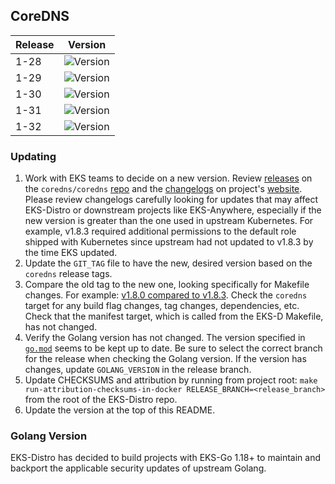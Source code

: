 ## CoreDNS

| Release | Version                                                       |
|---------|---------------------------------------------------------------|
| 1-28    | ![Version](https://img.shields.io/badge/version-v1.11.1-blue) |
| 1-29    | ![Version](https://img.shields.io/badge/version-v1.11.4-blue) |
| 1-30    | ![Version](https://img.shields.io/badge/version-v1.11.4-blue) |
| 1-31    | ![Version](https://img.shields.io/badge/version-v1.11.4-blue) |
| 1-32    | ![Version](https://img.shields.io/badge/version-v1.11.4-blue) |

### Updating

1. Work with EKS teams to decide on a new version. Review
   [releases](https://github.com/coredns/coredns/releases) on the
   `coredns/coredns` [repo](https://github.com/coredns/coredns) and the
   [changelogs](https://coredns.io/blog/) on project's
   [website](https://coredns.io/). Please review changelogs carefully looking
   for updates that may affect EKS-Distro or downstream projects like
   EKS-Anywhere, especially if the new version is greater than the one used in
   upstream Kubernetes. For example, v1.8.3 required additional permissions to
   the default role shipped with Kubernetes since upstream had not updated to
   v1.8.3 by the time EKS updated.
2. Update the `GIT_TAG` file to have the new, desired version based on the
   `coredns` release tags.
3. Compare the old tag to the new one, looking specifically for Makefile changes.
   For example:
   [v1.8.0 compared to v1.8.3](https://github.com/coredns/coredns/compare/v1.8.0...v1.8.3).
   Check the `coredns` target for any build flag changes, tag changes,
   dependencies, etc. Check that the manifest target, which is called from the
   EKS-D Makefile, has not changed.
4. Verify the Golang version has not changed. The version specified in
   [`go.mod`](https://github.com/coredns/coredns/blob/master/go.mod) seems to be
   kept up to date. Be sure to select the correct branch for the release when
   checking the Golang version. If the version has changes, update
   `GOLANG_VERSION` in the release branch.
5. Update CHECKSUMS and attribution by running from project root:
   `make run-attribution-checksums-in-docker RELEASE_BRANCH=<release_branch>`
   from the root of the EKS-Distro repo.
6. Update the version at the top of this README.


### Golang Version

EKS-Distro has decided to build projects with EKS-Go 1.18+ to maintain and backport the applicable security updates of upstream Golang.

